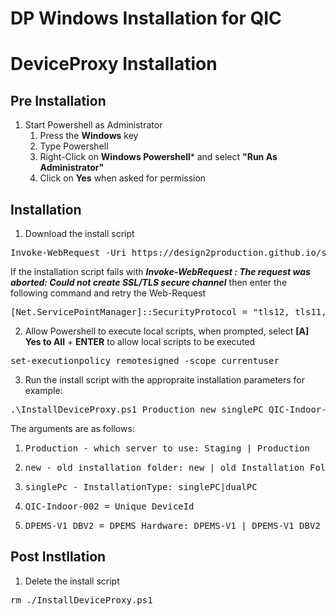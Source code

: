 # DP Windows Installation for QIC

# DeviceProxy Installation

## Pre Installation
1. Start Powershell as Administrator
    1. Press the **Windows** key
    2. Type Powershell
    3. Right-Click on **Windows Powershell*** and select **"Run As Administrator"**
    4. Click on **Yes** when asked for permission


## Installation

1. Download the install script
<pre>
Invoke-WebRequest -Uri https://design2production.github.io/scoop-dev/InstallDeviceProxy.ps1 -OutFile InstallDeviceProxy.ps1
</pre>

If the installation script fails with ***Invoke-WebRequest : The request was aborted: Could not create SSL/TLS secure channel*** then enter the following command and retry the Web-Request
<pre>
[Net.ServicePointManager]::SecurityProtocol = "tls12, tls11, tls"
</pre>

2. Allow Powershell to execute local scripts, when prompted, select **[A] Yes to All** + **ENTER** to allow local scripts to be executed
<pre>
set-executionpolicy remotesigned -scope currentuser  
</pre>

3. Run the install script with the appropraite installation parameters for example:
<pre>
.\InstallDeviceProxy.ps1 Production new singlePC QIC-Indoor-002 DPEMS-V1_DBV2
</pre>
The arguments are as follows:
   1. <pre>Production - which server to use: Staging | Production</pre>
   2. <pre>new - old installation folder: new | old Installation Folder</pre>
   3. <pre>singlePc - InstallationType: singlePC|dualPC</pre>
   4. <pre>QIC-Indoor-002 = Unique DeviceId</pre>
   5. <pre>DPEMS-V1_DBV2 = DPEMS Hardware: DPEMS-V1 | DPEMS-V1_DBV2 | DPEMS-V1_DBV3 | DPEMS-V1_FANEXT | DPEMS-V2</pre>

## Post Instllation

1. Delete the install script
<pre>
rm ./InstallDeviceProxy.ps1
</pre>

